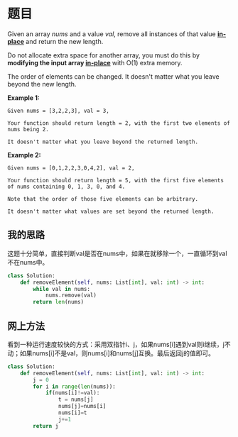 # 题目

Given an array *nums* and a value *val*, remove all instances of that value [**in-place**](https://en.wikipedia.org/wiki/In-place_algorithm) and return the new length.

Do not allocate extra space for another array, you must do this by **modifying the input array [in-place](https://en.wikipedia.org/wiki/In-place_algorithm)** with O(1) extra memory.

The order of elements can be changed. It doesn't matter what you leave beyond the new length.

**Example 1:**

```
Given nums = [3,2,2,3], val = 3,

Your function should return length = 2, with the first two elements of nums being 2.

It doesn't matter what you leave beyond the returned length.
```

**Example 2:**

```
Given nums = [0,1,2,2,3,0,4,2], val = 2,

Your function should return length = 5, with the first five elements of nums containing 0, 1, 3, 0, and 4.

Note that the order of those five elements can be arbitrary.

It doesn't matter what values are set beyond the returned length.
```

## 我的思路

这题十分简单，直接判断val是否在nums中，如果在就移除一个，一直循环到val不在nums中。

```python
class Solution:
    def removeElement(self, nums: List[int], val: int) -> int:
        while val in nums:
            nums.remove(val)
        return len(nums)
```

## 网上方法

看到一种运行速度较快的方式：采用双指针i、j，如果nums[i]遇到val则i继续，j不动；如果nums[i]不是val，则nums[i]和nums[j]互换。最后返回j的值即可。

```python
class Solution:
    def removeElement(self, nums: List[int], val: int) -> int:
        j = 0
        for i in range(len(nums)):
            if(nums[i]!=val):
                t = nums[j]
                nums[j]=nums[i]
                nums[i]=t
                j+=1
        return j
```

